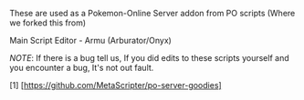 These are used as a Pokemon-Online Server addon from PO scripts (Where we forked this from)

Main Script Editor
    - Armu (Arburator/Onyx)
    

*NOTE*: If there is a bug tell us, If you did edits to these scripts yourself and you encounter a bug, It's not out fault.

[1] [https://github.com/MetaScripter/po-server-goodies]
